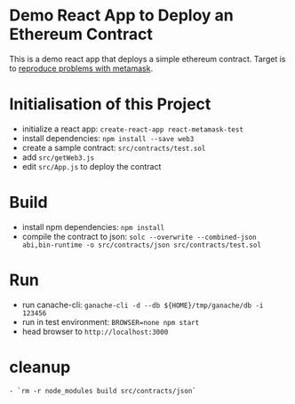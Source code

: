 # Demo React App to Deploy an Ethereum Contract

This is a demo react app that deploys a simple ethereum contract. Target is to [reproduce problems with metamask](https://github.com/MetaMask/metamask-extension/issues/6095).

# Initialisation of this Project

 - initialize a react app: `create-react-app react-metamask-test`
 - install dependencies: `npm install --save web3`
 - create a sample contract: `src/contracts/test.sol`
 - add `src/getWeb3.js`
 - edit `src/App.js` to deploy the contract

# Build

 - install npm dependencies: `npm install`
 - compile the contract to json: `solc --overwrite --combined-json abi,bin-runtime -o src/contracts/json src/contracts/test.sol`
 
# Run
 
 - run canache-cli: `ganache-cli -d --db ${HOME}/tmp/ganache/db -i 123456`
 - run in test environment: `BROWSER=none npm start`
 - head browser to `http://localhost:3000`

# cleanup

    - `rm -r node_modules build src/contracts/json`

